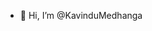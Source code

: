 - 👋 Hi, I’m @KavinduMedhanga
<!---
KavinduMedhanga/KavinduMedhanga is a ✨ special ✨ repository because its `README.md` (this file) appears on your GitHub profile.
You can click the Preview link to take a look at your changes.
--->
